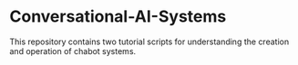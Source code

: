 # Conversational-AI-Systems
This repository contains two tutorial scripts for understanding the creation and operation of chabot  systems.
